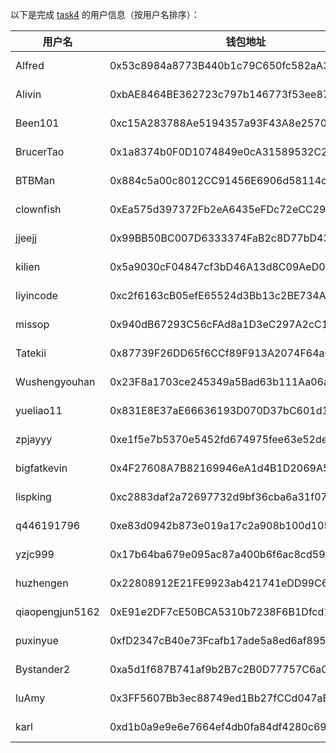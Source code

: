以下是完成 [task4](../task/task4.md) 的用户信息（按用户名排序）：

|    用户名     | 钱包地址                                   | tx                                                                                                               |
|---------------|--------------------------------------------|------------------------------------------------------------------------------------------------------------------|
| Alfred        | 0x53c8984a8773B440b1c79C650fc582aA38Cc5041 | [3 MON](https://testnet.monadexplorer.com/tx/0x811bbf978b6a9ed1ed858c7150924a45b444fa4fd0400edbcc231363823e2655) |
| Alivin        | 0xbAE8464BE362723c797b146773f53ee879794623 | [3 MON](https://testnet.monadexplorer.com/tx/0xc40b34f6f442c815dd40359b4f4c706be644a7e4c137400cc5a7ac15211189a1) |
| Been101       | 0xc15A283788Ae5194357a93F43A8e257046235cfd | [3 MON](https://testnet.monadexplorer.com/tx/0x8fa5cb5fff7b3a2ee2ff330a5c8f2b7a810be9a24aba0b966ac0249463e05741) |
| BrucerTao     | 0x1a8374b0F0D1074849e0cA31589532C2ad2806d8 | [3 MON](https://testnet.monadexplorer.com/tx/0x8ed2b3c7b44182fcad569b9e409aa2dfc180530fb44d13386d338159293db07c) |
| BTBMan        | 0x884c5a00c8012CC91456E6906d58114c0d1B6F0B | [3 MON](https://testnet.monadexplorer.com/tx/0xa3d1c84bf070d3f68d38b5a851c12d674d36750d6d56a208ccec8a766e4090f6) |
| clownfish     | 0xEa575d397372Fb2eA6435eFDc72eCC29BecfC396 | [3 MON](https://testnet.monadexplorer.com/tx/0x1b7214ebbe52cedab91765d6224ca27086cf7d086ccee06915862e47dc02ebee) |
| jjeejj        | 0x99BB50BC007D6333374FaB2c8D77bD43Fe9Ce2F9 | [3 MON](https://testnet.monadexplorer.com/tx/0xbdb66ff0cd49f29beeb700d8ec92eb2edfb53a17d7942c671349df5888dc6c1e) |
| kilien        | 0x5a9030cF04847cf3bD46A13d8C09AeD007673E0f | [3 MON](https://testnet.monadexplorer.com/tx/0x351a8d1d660b30233aebc676fa9be10116f3f20c2c92ad4c415f3294372e50df) |
| liyincode     | 0xc2f6163cB05efE65524d3Bb13c2BE734A6916385 | [3 MON](https://testnet.monadexplorer.com/tx/0x6ee8702265517f2f3cd7408ee2a2002bb39ea03ea8458c9bff6a0af753115173) |
| missop        | 0x940dB67293C56cFAd8a1D3eC297A2cC1A4b10e4B | [3 MON](https://testnet.monadexplorer.com/tx/0x4a3eb8fa898ddf86719d14c472a3318c102b90606143a947862bd393e3a089e2) |
| Tatekii       | 0x87739F26DD65f6CCf89F913A2074F64a6aC710E3 | [3 MON](https://testnet.monadexplorer.com/tx/0xa05605bedb7a4636d0ca80d37629771f0ac521a83f33cfb6b5d4c937610b5d7c) |
| Wushengyouhan | 0x23F8a1703ce245349a5Bad63b111Aa06ada7bB30 | [3 MON](https://testnet.monadexplorer.com/tx/0x1e7add7349de075b534034feca119d2373d5cb897b0a315cd3c0ec45e7c76139) |
| yueliao11     | 0x831E8E37aE66636193D070D37bC601d1F30fE0B9 | [3 MON](https://testnet.monadexplorer.com/tx/0xf17969d801463413084ea70feedd3e98414b13cd296f56d2d801c11e25f34e77) |
| zpjayyy       | 0xe1f5e7b5370e5452fd674975fee63e52de283545 | [3 MON](https://testnet.monadexplorer.com/tx/0x92b455ed554b0b0233c4b84f9228d39cdc9059d2798693df66b4eae6af6a5173) |
| bigfatkevin   | 0x4F27608A7B82169946eA1d4B1D2069A52BA446aC | [3 MON](https://testnet.monadexplorer.com/tx/0x91b827be12e42fc4e0c06211d373040ae0e1db79dc96f2362312194b542f111e) |
| lispking      | 0xc2883daf2a72697732d9bf36cba6a31f07c4d472 | [3 MON](https://testnet.monadexplorer.com/tx/0x3ce68690ad2fa8eb327b0bf55eaf04fd1eded9fd2db8d061d263a178849e44a2) |
| q446191796    | 0xe83d0942b873e019a17c2a908b100d1051387ca3 | [3 MON](https://testnet.monadexplorer.com/tx/0x5f9d5836423fb428f653519122f5f731503d76884af0c5c2bf5acd35e69e2139) |
| yzjc999       | 0x17b64ba679e095ac87a400b6f6ac8cd591b517f9 | [3 MON](https://testnet.monadexplorer.com/tx/0x08a35e8c3e86673e9fc43d99e7ef74c432c54e12c074bc447fd38c4baef00468) |
| huzhengen     | 0x22808912E21FE9923ab421741eDD99C611A2661C | [3 MON](https://testnet.monadexplorer.com/tx/0xba0f344ae687357f51535e22be0c5ebe38457194eeae155b6f441ed7e834cd9b) |
| qiaopengjun5162| 0xE91e2DF7cE50BCA5310b7238F6B1Dfcd15566bE5 | [3 MON](https://testnet.monadexplorer.com/tx/0x79ded2ef56811e634f0fffbfe4676fc9fd9c5fce98046b8af7b89deba513a325) |
| puxinyue| 0xfD2347cB40e73Fcafb17ade5a8ed6af895eD1c5c       | [3 MON](https://testnet.monadexplorer.com/tx/0xc718c24b3b65a5fff45ea6f75cf4f9bdeb71f93d2dd97dac9f84c8f2fe60c0e3) |
| Bystander2    | 0xa5d1f687B741af9b2B7c2B0D77757C6a0De69055 | [3 MON](https://testnet.monadexplorer.com/tx/0xfba6a7940112adf360e3932579e5b519259d1fe618aeec24ddc580d73a484ffe) |
| luAmy         | 0x3FF5607Bb3ec88749ed1Bb27fCCd047aBf60619e | [3 MON](https://testnet.monadexplorer.com/tx/0xa052a7a41793ebfcba7173ded58e8400c31fe50e84ef570adb2a0dc5ab36516a) |
| karl          | 0xd1b0a9e9e6e7664ef4db0fa84df4280c69333333 | [3 MON](https://testnet.monadexplorer.com/tx/0x27c425eb51bf2f1d6351761b4973afc2adee21c82e3863b921d0b15d308c58a9) |
